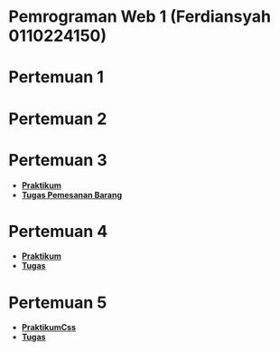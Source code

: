 # Pemrograman Web 1 (Ferdiansyah 0110224150)

# Pertemuan 1

# Pertemuan 2

# Pertemuan 3

- **[Praktikum](https://terpadu-nurul-fikri.github.io/pemweb_1/pertemuan3/Praktikum/index.html)**
- **[Tugas Pemesanan Barang](https://terpadu-nurul-fikri.github.io/pemweb_1/pertemuan3/tugas_pemesanan_barang/index.html)**

# Pertemuan 4

- **[Praktikum](https://terpadu-nurul-fikri.github.io/pemweb_1/pertemuan4/Praktikum/home.html)**
- **[Tugas](https://terpadu-nurul-fikri.github.io/pemweb_1/pertemuan4/tugas/index.html)**

# Pertemuan 5

- **[PraktikumCss](https://terpadu-nurul-fikri.github.io/pemweb_1/pertemuan5/praktikum/index.html)**
- **[Tugas](https://terpadu-nurul-fikri.github.io/pemweb_1/pertemuan5/tugas/index.html)**
